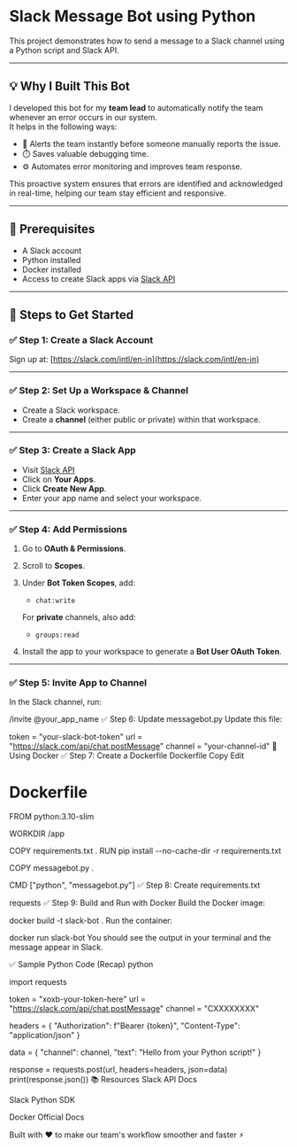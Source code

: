 # Slack Message Bot using Python

This project demonstrates how to send a message to a Slack channel using a Python script and Slack API.

---

## 💡 Why I Built This Bot

I developed this bot for my **team lead** to automatically notify the team whenever an error occurs in our system.  
It helps in the following ways:

- 🚨 Alerts the team instantly before someone manually reports the issue.
- ⏱️ Saves valuable debugging time.
- ⚙️ Automates error monitoring and improves team response.

This proactive system ensures that errors are identified and acknowledged in real-time, helping our team stay efficient and responsive.

---

## 📌 Prerequisites

- A Slack account  
- Python installed  
- Docker installed  
- Access to create Slack apps via [Slack API](https://api.slack.com)

---

## 🚀 Steps to Get Started

### ✅ Step 1: Create a Slack Account

Sign up at: [https://slack.com/intl/en-in](https://slack.com/intl/en-in)

---

### ✅ Step 2: Set Up a Workspace & Channel

- Create a Slack workspace.
- Create a **channel** (either public or private) within that workspace.

---

### ✅ Step 3: Create a Slack App

- Visit [Slack API](https://api.slack.com)
- Click on **Your Apps**.
- Click **Create New App**.
- Enter your app name and select your workspace.

---

### ✅ Step 4: Add Permissions

1. Go to **OAuth & Permissions**.
2. Scroll to **Scopes**.
3. Under **Bot Token Scopes**, add:
   - `chat:write`

   For **private** channels, also add:
   - `groups:read`

4. Install the app to your workspace to generate a **Bot User OAuth Token**.

---

### ✅ Step 5: Invite App to Channel

In the Slack channel, run:


/invite @your_app_name
✅ Step 6: Update messagebot.py
Update this file:


token = "your-slack-bot-token"
url = "https://slack.com/api/chat.postMessage"
channel = "your-channel-id"
🐳 Using Docker
✅ Step 7: Create a Dockerfile
Dockerfile
Copy
Edit
# Dockerfile
FROM python:3.10-slim

WORKDIR /app

COPY requirements.txt .
RUN pip install --no-cache-dir -r requirements.txt

COPY messagebot.py .

CMD ["python", "messagebot.py"]
✅ Step 8: Create requirements.txt

requests
✅ Step 9: Build and Run with Docker
Build the Docker image:


docker build -t slack-bot .
Run the container:


docker run slack-bot
You should see the output in your terminal and the message appear in Slack.

✅ Sample Python Code (Recap)
python

import requests

token = "xoxb-your-token-here"
url = "https://slack.com/api/chat.postMessage"
channel = "CXXXXXXXX"

headers = {
    "Authorization": f"Bearer {token}",
    "Content-Type": "application/json"
}

data = {
    "channel": channel,
    "text": "Hello from your Python script!"
}

response = requests.post(url, headers=headers, json=data)
print(response.json())
📚 Resources
Slack API Docs

Slack Python SDK

Docker Official Docs

Built with ❤️ to make our team's workflow smoother and faster ⚡

